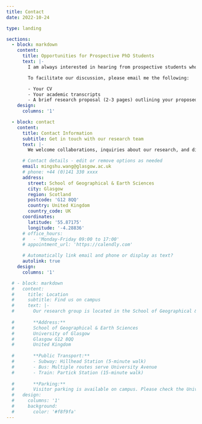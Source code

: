 ```yaml
---
title: Contact
date: 2022-10-24

type: landing

sections:
  - block: markdown
    content:
      title: Opportunities for Prospective PhD Students
      text: |-
        I am always interested in hearing from prospective students who are eager to pursue a PhD under my supervision. Currently, I plan to take several new PhD students in the current academic year. Before reaching out, please ensure you have explored potential funding options or scholarships if needed. For further details, please visit [here](https://www.gla.ac.uk/postgraduate/research/geospatialdatascience/).

        To facilitate our discussion, please email me the following:

        - Your CV
        - Your academic transcripts
        - A brief research proposal (2-3 pages) outlining your proposed doctoral project. The project should align with my previous or current research areas to ensure I can offer the appropriate support and mentorship throughout your studies.
    design:
      columns: '1'

  - block: contact
    content:
      title: Contact Information
      subtitle: Get in touch with our research team
      text: |-
        We welcome collaborations, inquiries about our research, and discussions about potential opportunities.

      # Contact details - edit or remove options as needed
      email: mingshu.wang@glasgow.ac.uk
      # phone: +44 (0)141 330 xxxx
      address:
        street: School of Geographical & Earth Sciences
        city: Glasgow
        region: Scotland
        postcode: 'G12 8QQ'
        country: United Kingdom
        country_code: UK
      coordinates:
        latitude: '55.87175'
        longitude: '-4.28836'
      # office_hours:
      #   - 'Monday-Friday 09:00 to 17:00'
      # appointment_url: 'https://calendly.com'

      # Automatically link email and phone or display as text?
      autolink: true
    design:
      columns: '1'

  # - block: markdown
  #   content:
  #     title: Location
  #     subtitle: Find us on campus
  #     text: |-
  #       Our research group is located in the School of Geographical & Earth Sciences at the University of Glasgow. 
        
  #       **Address:**  
  #       School of Geographical & Earth Sciences  
  #       University of Glasgow  
  #       Glasgow G12 8QQ  
  #       United Kingdom
        
  #       **Public Transport:**  
  #       - Subway: Hillhead Station (5-minute walk)
  #       - Bus: Multiple routes serve University Avenue
  #       - Train: Partick Station (15-minute walk)
        
  #       **Parking:**  
  #       Visitor parking is available on campus. Please check the University of Glasgow website for current parking regulations and fees.
  #   design:
  #     columns: '1'
  #     background:
  #       color: '#f8f9fa'
---
```

